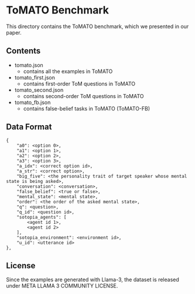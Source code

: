 # ToMATO Benchmark
This directory contains the ToMATO benchmark, which we presented in our paper.<br>

## Contents
- tomato.json
  - contains all the examples in ToMATO
- tomato_first.json
  - contains first-order ToM questions in ToMATO
- tomato_second.json
  - contains second-order ToM questions in ToMATO
- tomato_fb.json
  - contains false-belief tasks in ToMATO (ToMATO-FB)

## Data Format
```
{
    "a0": <option 0>,
    "a1": <option 1>,
    "a2": <option 2>,
    "a3": <option 3>,
    "a_idx": <correct option id>,
    "a_str": <correct option>,
    "big_five": <the personality trait of target speaker whose mental state is being asked>,
    "conversation": <conversation>,
    "false_belief": <true or false>,
    "mental_state": <mental state>,
    "order": <the order of the asked mental state>,
    "q": <question>,
    "q_id": <question id>,
    "sotopia_agents": [
        <agent id 1>,
        <agent id 2>
    ],
    "sotopia_environment": <environment id>,
    "u_id": <utterance id>
},
```

## License
Since the examples are generated with Llama-3, the dataset is released under META LLAMA 3 COMMUNITY LICENSE.
